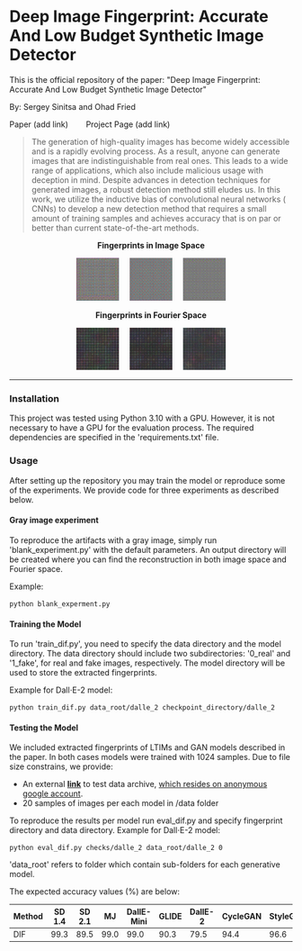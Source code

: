 # Deep Image Fingerprint: Accurate And Low Budget Synthetic Image Detector

This is the official repository of the paper: "Deep Image Fingerprint: Accurate And Low Budget Synthetic Image Detector"

By: Sergey Sinitsa and Ohad Fried

Paper (add link) &nbsp;&nbsp;&nbsp;&nbsp;&nbsp;&nbsp; Project Page (add link)

> The generation of high-quality images has become widely accessible and is a rapidly evolving process. As a result,
> anyone can generate images that are indistinguishable from real ones. This leads to a wide range of applications, which
> also include malicious usage with deception in mind. Despite advances in detection techniques for generated images, a
> robust detection method still eludes us. In this work, we utilize the inductive bias of convolutional neural networks (
> CNNs) to develop a new detection method that requires a small amount of training samples and achieves accuracy that is
> on par or better than current state-of-the-art methods.

<p align="center">
  <strong> Fingerprints in Image Space </strong>
</p>

<p align="center">
  <img src="./repo_images/finger_dalle_2.png" width="15%"  alt="Dall$\cdot$E-2" />
    &nbsp; &nbsp;
  <img src="./repo_images/finger_sd14.png" width="15%"  alt="Stable Diffusion 1.4" />
    &nbsp; &nbsp;
  <img src="./repo_images/finger_mj.png" width="15%"  alt="MidJourney" />
</p>
<p align="center">
  <strong> Fingerprints in Fourier Space </strong>
</p>
<p align="center">
  <img src="./repo_images/fingerFFT_dalle_2.png" width="15%"  alt="Dall$\cdot$E-2" />
    &nbsp; &nbsp;
  <img src="./repo_images/fingerFFT_sd14.png" width="15%"  alt="Stable Diffusion 1.4" />
    &nbsp; &nbsp;
  <img src="./repo_images/fingerFFT_mj.png" width="15%"  alt="MidJourney" />
</p>

<p align="center"> <hr> </p>

### Installation

This project was tested using Python 3.10 with a GPU. However, it is not necessary to have a GPU for the evaluation
process.
The required dependencies are specified in the 'requirements.txt' file.

### Usage

After setting up the repository you may train the model or reproduce some of the experiments.
We provide code for three experiments as described below.

#### Gray image experiment

To reproduce the artifacts with a gray image, simply run 'blank_experiment.py' with the default parameters.
An output directory will be created where you can find the reconstruction in both image space and Fourier space.

Example:

```
python blank_experment.py
```

#### Training the Model

To run 'train_dif.py', you need to specify the data directory and the model directory.
The data directory should include two subdirectories: '0_real' and '1_fake', for real and fake images, respectively. The
model directory will be used to store the extracted fingerprints.

Example for Dall$\cdot$E-2 model:

```
python train_dif.py data_root/dalle_2 checkpoint_directory/dalle_2
```

#### Testing the Model

We included extracted fingerprints of LTIMs and GAN models described in the paper.
In both cases models were trained with 1024 samples. Due to file size constrains, we provide:

- An external [**link**](https://drive.google.com/drive/folders/1lo2-VRR8q3Elazt9P-AF1GDVypo0cpTl?usp=sharing) to test
  data archive, <u>which resides on anonymous google account</u>.
- 20 samples of images per each model in /data folder

To reproduce the results per model run eval_dif.py and specify fingerprint directory and data directory.
Example for Dall$\cdot$E-2 model:

```
python eval_dif.py checks/dalle_2 data_root/dalle_2 0
```

'data_root' refers to folder which contain sub-folders for each generative model.

The expected accuracy values (%) are below:

| Method | SD 1.4 | SD 2.1 | MJ | DallE-Mini | GLIDE | DallE-2 | CycleGAN | StyleGAN | StyleGAN2 | StarGAN | BigGAN | GauGAN | ProGAN |
|-------|-------|-------|-------|-------|-------|-------|-------|-------|-------|-------|-------|-------|-------|
|DIF             | 99.3  | 89.5  | 99.0 | 99.0 | 90.3 | 79.5 | 94.4 | 96.6 | 91.5 | 99.9 | 96.9 | 91.8 | 57.7 |



